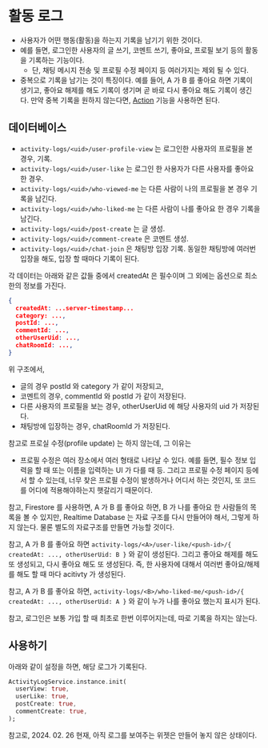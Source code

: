 # 활동 로그


- 사용자가 어떤 행동(활동)을 하는지 기록을 남기기 위한 것이다.
- 예를 들면, 로그인한 사용자의 글 쓰기, 코멘트 쓰기, 좋아요, 프로필 보기 등의 활동을 기록하는 기능이다.
  - 단, 채팅 메시지 전송 및 프로필 수정 페이지 등 여러가지는 제외 될 수 있다.
- 중복으로 기록을 남기는 것이 특징이다. 예를 들어, A 가 B 를 좋아요 하면 기록이 생기고, 좋아요 해제를 해도 기록이 생기며 곧 바로 다시 좋아요 해도 기록이 생긴다. 만약 중복 기록을 원하지 않는다면, [Action](./action.md) 기능을 사용하면 된다.



## 데이터베이스

- `activity-logs/<uid>/user-profile-view` 는 로그인한 사용자의 프로필을 본 경우, 기록.
- `activity-logs/<uid>/user-like` 는 로그인 한 사용자가 다른 사용자를 좋아요 한 경우.
- `activity-logs/<uid>/who-viewed-me` 는 다른 사람이 나의 프로필을 본 경우 기록을 남긴다.
- `activity-logs/<uid>/who-liked-me` 는 다른 사람이 나를 좋아요 한 경우 기록을 남긴다.
- `activity-logs/<uid>/post-create` 는 글 생성.
- `activity-logs/<uid>/comment-create` 은 코멘트 생성.
- `activity-logs/<uid>/chat-join` 은 채팅방 입장 기록. 동일한 채팅방에 여러번 입장을 해도, 입장 할 때마다 기록이 된다.

각 데이터는 아래와 같은 값들 중에서 createdAt 은 필수이며 그 외에는 옵션으로 최소한의 정보를 가진다.

```json
{
  createdAt: ...server-timestamp...
  category: ...,
  postId: ...,
  commentId: ...,
  otherUserUid: ...,
  chatRoomId: ...,
}
```

위 구조에서,
- 글의 경우 postId 와 category 가 같이 저장되고,
- 코멘트의 경우, commentId 와 postId 가 같이 저장된다.
- 다른 사용자의 프로필을 보는 경우, otherUserUid 에 해당 사용자의 uid 가 저장된다.
- 채팅방에 입장하는 경우, chatRoomId 가 저장된다.


참고로 프로실 수정(profile update) 는 하지 않는데, 그 이유는

- 프로필 수정은 여러 장소에서 여러 형태로 나타날 수 있다.
  예를 들면, 필수 정보 입력을 할 때 또는 이름을 입력하는 UI 가 다를 때 등. 그리고 프로필 수정 페이지 등에서 할 수 있는데, 너무 찾은 프로필 수정이 발생하거나 어디서 하는 것인지, 또 코드를 어디에 적용해야하는지 햇갈리기 때문이다.


참고, Firestore 를 사용하면, A 가 B 를 좋아요 하면, B 가 나를 좋아요 한 사람들의 목록을 볼 수 있지만, Realtime Database 는 자료 구조를 다시 만들어야 해서, 그렇게 하지 않는다. 물론 별도의 자료구조를 만들면 가능할 것이다.

참고, A 가 B 를 좋아요 하면 `activity-logs/<A>/user-like/<push-id>/{ createdAt: ..., otherUserUid: B }` 와 같이 생성된다. 그리고 좋아요 해제를 해도 또 생성되고, 다시 좋아요 해도 또 생성된다. 즉, 한 사용자에 대해서 여러번 좋아요/해제를 해도 할 때 마다 acitivty 가 생성된다.

참고, A 가 B 를 좋아요 하면, `activity-logs/<B>/who-liked-me/<push-id>/{ createdAt: ..., otherUserUid: A }` 와 같이 누가 나를 좋아요 했는지 표시가 된다.



참고, 로그인은 보통 가입 할 때 최초로 한번 이루어지는데, 따로 기록을 하지는 않는다.


## 사용하기

아래와 같이 설정을 하면, 해당 로그가 기록된다.

```dart
ActivityLogService.instance.init(
  userView: true,
  userLike: true,
  postCreate: true,
  commentCreate: true,
);
```


참고로, 2024. 02. 26 현재, 아직 로그를 보여주는 위젯은 만들어 놓지 않은 상태이다.

